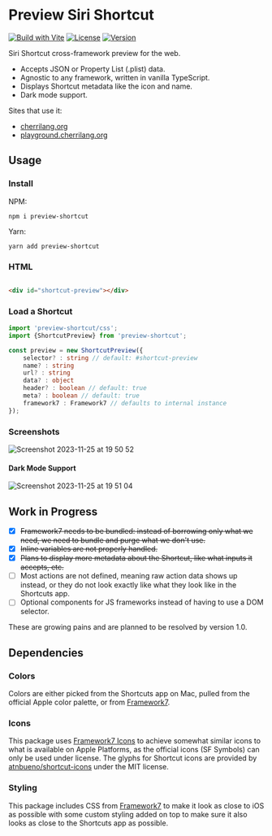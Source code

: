 # Preview Siri Shortcut

[![Build with Vite](https://github.com/electrikmilk/preview-shortcut/actions/workflows/vite.yml/badge.svg)](https://github.com/electrikmilk/preview-shortcut/actions/workflows/vite.yml)
[![License](https://img.shields.io/github/license/electrikmilk/preview-shortcut)](https://github.com/electrikmilk/preview-shortcut/blob/main/LICENSE)
[![Version](https://img.shields.io/npm/v/preview-shortcut)](https://www.npmjs.com/package/preview-shortcut)

Siri Shortcut cross-framework preview for the web.

- Accepts JSON or Property List (.plist) data.
- Agnostic to any framework, written in vanilla TypeScript.
- Displays Shortcut metadata like the icon and name.
- Dark mode support.

Sites that use it:
- [cherrilang.org](https://cherrilang.org)
- [playground.cherrilang.org](https://playground.cherrilang.org)

## Usage

### Install

NPM:

```console
npm i preview-shortcut
```

Yarn:

```console
yarn add preview-shortcut
```

### HTML

```html

<div id="shortcut-preview"></div>
```

### Load a Shortcut

```typescript
import 'preview-shortcut/css';
import {ShortcutPreview} from 'preview-shortcut';

const preview = new ShortcutPreview({
    selector? : string // default: #shortcut-preview
    name? : string
    url? : string
    data? : object
    header? : boolean // default: true
    meta? : boolean // default: true
    framework7 : Framework7 // defaults to internal instance
});
```

### Screenshots

![Screenshot 2023-11-25 at 19 50 52](https://github.com/electrikmilk/preview-shortcut/assets/4368524/60d18d9e-5124-4792-8dd5-3c8d09ae4296)


#### Dark Mode Support

![Screenshot 2023-11-25 at 19 51 04](https://github.com/electrikmilk/preview-shortcut/assets/4368524/9cac0dc7-945c-4ada-804e-5c3e447f0fc3)

## Work in Progress

- [x] ~~Framework7 needs to be bundled: instead of borrowing only what we need, we need to bundle and purge what we
  don't use.~~
- [x] ~~Inline variables are not properly handled.~~
- [x] ~~Plans to display more metadata about the Shortcut, like what inputs it accepts, etc.~~
- [ ] Most actions are not defined, meaning raw action data shows up instead, or they do not look exactly like what they
  look like in the Shortcuts app.
- [ ] Optional components for JS frameworks instead of having to use a DOM selector.

These are growing pains and are planned to be resolved by version 1.0.

## Dependencies

### Colors

Colors are either picked from the Shortcuts app on Mac, pulled from the official Apple color palette, or from [Framework7](https://github.com/framework7io/framework7).

### Icons

This package uses [Framework7 Icons](https://framework7.io/icons/) to achieve somewhat similar icons to what is
available on Apple Platforms, as the official icons (SF Symbols) can only be used under license. The glyphs for Shortcut icons are provided by [atnbueno/shortcut-icons](https://github.com/atnbueno/shortcut-icons) under the MIT license.

### Styling

This package includes CSS from [Framework7](https://github.com/framework7io/framework7) to make it look as close to iOS
as possible with some custom styling added on top to make sure it also looks as close to the Shortcuts app as possible.
